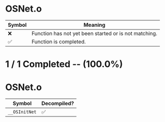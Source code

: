 # OSNet.o
| Symbol | Meaning 
| ------------- | ------------- 
| :x: | Function has not yet been started or is not matching. 
| :white_check_mark: | Function is completed. 


# 1 / 1 Completed -- (100.0%)
# OSNet.o
| Symbol | Decompiled? |
| ------------- | ------------- |
| `__OSInitNet` | :white_check_mark: |
